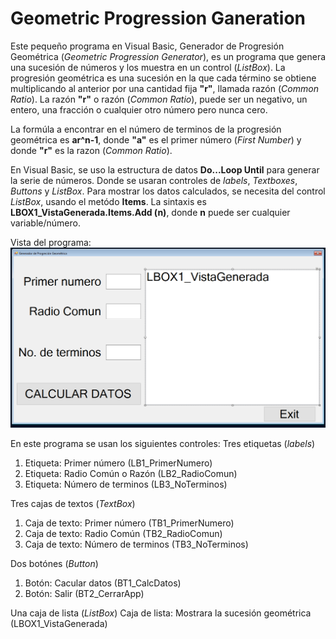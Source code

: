 # Geometric Progression Ganeration
Este pequeño programa en Visual Basic, Generador de Progresión Geométrica (_Geometric Progression Generator_), es un programa que genera una sucesión de números y los muestra en un control (_ListBox_).
La progresión geométrica es una sucesión en la que cada término se obtiene multiplicando al anterior por una cantidad fija **"r"**, llamada razón (_Common Ratio_).
La razón **"r"** o razón (_Common Ratio_), puede ser un negativo, un entero, una fracción o cualquier otro número pero nunca cero.

La formúla a encontrar en el número de terminos de la progresión geométrica es **ar^n-1**, donde **"a"** es el primer número (_First Number_) y donde **"r"** es la razon (_Common Ratio_).

En Visual Basic, se uso la estructura de datos **Do...Loop Until** para generar la serie de números. Donde se usaran controles de _labels_, _Textboxes_, _Buttons_ y _ListBox_. 
Para mostrar los datos calculados, se necesita del control _ListBox_, usando el metódo **Items**. La sintaxis es **LBOX1_VistaGenerada.Items.Add (n)**, donde **n** puede ser cualquier variable/número.

Vista del programa:
![Image Text](https://github.com/JoseTorres022/generador-pro-geo/blob/master/GENERADTOR-PRO-GEO.png)

En este programa se usan los siguientes controles:
Tres etiquetas (_labels_)
1. Etiqueta: Primer número (LB1_PrimerNumero)
2. Etiqueta: Radio Común o Razón (LB2_RadioComun)
3. Etiqueta: Número de terminos (LB3_NoTerminos)

Tres cajas de textos (_TextBox_)
1. Caja de texto: Primer número (TB1_PrimerNumero)
2. Caja de texto: Radio Común (TB2_RadioComun)
3. Caja de texto: Número de terminos (TB3_NoTerminos)

Dos botónes (_Button_)
1. Botón: Cacular datos (BT1_CalcDatos)
2. Botón: Salir (BT2_CerrarApp)

Una caja de lista (_ListBox_)
Caja de lista: Mostrara la sucesión geométrica (LBOX1_VistaGenerada)
